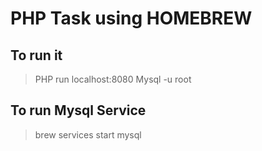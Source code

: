 # PHP Task using HOMEBREW

## To run it
>PHP run localhost:8080
>Mysql -u root

## To run Mysql Service
>brew services start mysql
